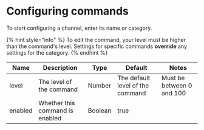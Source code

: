 # Configuring commands

To start configuring a channel, enter its name or category.

{% hint style="info" %}
To edit the command, your level must be higher than the command's level. Settings for specific commands **override** any settings for the category.
{% endhint %}

| Name    | Description                     | Type    | Default                          | Notes                     |
| ------- | ------------------------------- | ------- | -------------------------------- | ------------------------- |
| level   | The level of the command        | Number  | The default level of the command | Must be between 0 and 100 |
| enabled | Whether this command is enabled | Boolean | true                             |                           |

